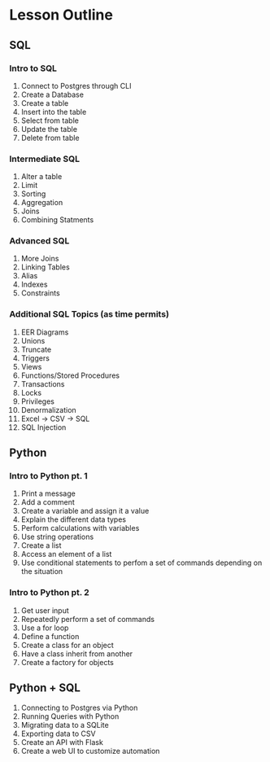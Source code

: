 # Lesson Outline

## SQL

### Intro to SQL

1. Connect to Postgres through CLI
1. Create a Database
1. Create a table
1. Insert into the table
1. Select from table
1. Update the table
1. Delete from table

### Intermediate SQL

1. Alter a table
1. Limit
1. Sorting
1. Aggregation
1. Joins
1. Combining Statments

### Advanced SQL

1. More Joins
1. Linking Tables
1. Alias
1. Indexes
1. Constraints

### Additional SQL Topics (as time permits)

1. EER Diagrams
1. Unions
1. Truncate
1. Triggers
1. Views
1. Functions/Stored Procedures
1. Transactions
1. Locks
1. Privileges
1. Denormalization
1. Excel -> CSV -> SQL
1. SQL Injection

## Python

### Intro to Python pt. 1

1. Print a message
1. Add a comment
1. Create a variable and assign it a value
1. Explain the different data types
1. Perform calculations with variables
1. Use string operations
1. Create a list
1. Access an element of a list
1. Use conditional statements to perfom a set of commands depending on the situation

### Intro to Python pt. 2

1. Get user input
1. Repeatedly perform a set of commands
1. Use a for loop
1. Define a function
1. Create a class for an object
1. Have a class inherit from another
1. Create a factory for objects

## Python + SQL

1. Connecting to Postgres via Python
1. Running Queries with Python
1. Migrating data to a SQLite
1. Exporting data to CSV
1. Create an API with Flask
1. Create a web UI to customize automation
